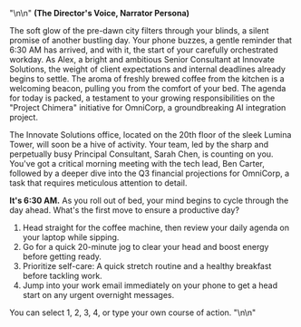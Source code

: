  "\n\n"
**(The Director's Voice, Narrator Persona)**

The soft glow of the pre-dawn city filters through your blinds, a silent promise of another bustling day. Your phone buzzes, a gentle reminder that 6:30 AM has arrived, and with it, the start of your carefully orchestrated workday. As Alex, a bright and ambitious Senior Consultant at Innovate Solutions, the weight of client expectations and internal deadlines already begins to settle. The aroma of freshly brewed coffee from the kitchen is a welcoming beacon, pulling you from the comfort of your bed. The agenda for today is packed, a testament to your growing responsibilities on the "Project Chimera" initiative for OmniCorp, a groundbreaking AI integration project.

The Innovate Solutions office, located on the 20th floor of the sleek Lumina Tower, will soon be a hive of activity. Your team, led by the sharp and perpetually busy Principal Consultant, Sarah Chen, is counting on you. You've got a critical morning meeting with the tech lead, Ben Carter, followed by a deeper dive into the Q3 financial projections for OmniCorp, a task that requires meticulous attention to detail.

**It's 6:30 AM.** As you roll out of bed, your mind begins to cycle through the day ahead. What's the first move to ensure a productive day?

1.  Head straight for the coffee machine, then review your daily agenda on your laptop while sipping.
2.  Go for a quick 20-minute jog to clear your head and boost energy before getting ready.
3.  Prioritize self-care: A quick stretch routine and a healthy breakfast before tackling work.
4.  Jump into your work email immediately on your phone to get a head start on any urgent overnight messages.

You can select 1, 2, 3, 4, or type your own course of action. "\n\n"